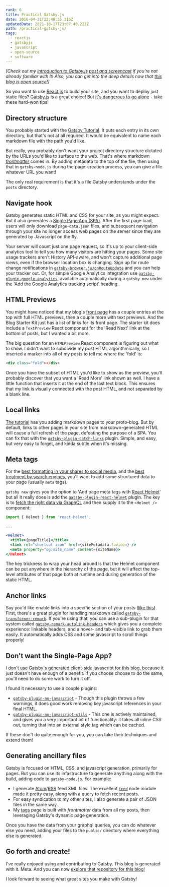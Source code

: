 ```yaml
---
rank: 6
title: Practical Gatsby.js
date: 2016-04-21T22:48:55.316Z
updatedDate: 2021-10-17T23:07:40.223Z
path: /practical-gatsby-js/
tags:
  - reactjs
  - gatsbyjs
  - javascript
  - open-source
  - software
---
```


_[Check out my [introduction to Gatsby.js post and screencast](/static-site-generation-with-gatsby-js/) if you're not already familiar with it! Also, you can get into the deep details now that [this blog is open source!](/this-blog-is-now-open-source/)]_

So you want to use [React.js](https://facebook.github.io/react/) to build your site, and you want to deploy just static files? [Gatsby.js](https://www.gatsbyjs.com/) is a great choice! But [it's dangerous to go alone](https://en.wikipedia.org/wiki/It%27s_dangerous_to_go_alone!) - take these hard-won tips!

<div class='fold'></div>

## Directory structure

You probably started with the [Gatsby Tutorial](https://www.gatsbyjs.com/docs/tutorial/part-4/). It puts each entry in its own directory, but that's not at all required. It would be equivalent to name each markdown file with the path you'd like.

But really, you probably don't want your project directory structure dictated by the URLs you'd like to surface to the web. That's where markdown [_frontmatter_](https://jekyllrb.com/docs/frontmatter/) comes in. By adding metadata to the top of the file, then using that in `gatsby-node.js` during the page-creation process, you can give a file whatever URL you want!

The only real requirement is that it's a file Gatsby understands under the `posts` directory.

## Navigate hook

Gatsby generates static HTML and CSS for your site, as you might expect. But it also generates a [Single Page App (SPA)](https://en.wikipedia.org/wiki/Single-page_application). After the first page load, users will only download `page-data.json` files, and subsequent navigation through your site no longer access web pages on the server since they are generated by Javascript on the fly.

Your server will count just one page request, so it's up to your client-side analytics tool to tell you how many visitors are hitting your pages. Some site usage trackers aren't History API-aware, and won't capture additional page views, even if the browser location box is changing. Sign up for route change notifications in [`gatsby-browser.js/onRouteUpdate`](https://www.gatsbyjs.com/docs/reference/config-files/gatsby-browser#onRouteUpdate) and you can help your tracker out. Or, for simple Google Analytics integration use [`gatsby-plugin-google-analytics`](https://www.gatsbyjs.com/plugins/gatsby-plugin-google-analytics/), available automatically during a `gatsby new` under the 'Add the Google Analytics tracking script' heading.

## HTML Previews

You might have noticed that my blog's [front page](/) has a couple entries at the top with full HTML previews, then a couple more with text previews. And the Blog Starter Kit just has a list of links for its front page. The starter kit does include a `TextPreview` React component for the 'Read Next' link at the bottom of posts, but I wanted a bit more.

The big question for an `HTMLPreview` React component is figuring out what to show. I didn't want to subdivide my post HTML algorithmically, so I inserted a marker into all of my posts to tell me where the 'fold' is:

```html
<div class="fold"></div>
```

Once you have the subset of HTML you'd like to show as the preview, you'll probably discover that you want a 'Read More' link shown as well. I have a little function that inserts it at the end of the last text block. This ensures that my link is visually connected with the post HTML, and not separated by a blank line.

## Local links

[The tutorial](https://www.gatsbyjs.com/docs/tutorial/part-1/) has you adding markdown pages to your proto-blog. But by default, links to other pages in your site from markdown-generated HTML will cause a full refresh of the page, defeating the purpose of a SPA. You can fix that with the [`gatsby-plugin-catch-links`](https://www.gatsbyjs.com/plugins/gatsby-plugin-catch-links/) plugin. Simple, and easy, but very easy to forget, and kinda subtle when it's missing.

## Meta tags

For the [best formatting in your shares to social media](https://moz.com/blog/meta-data-templates-123), and the [best treatment by search engines](https://support.google.com/webmasters/answer/79812?hl=en), you'll want to add some structured data to your page (usually `meta` tags).

`gatsby new` gives you the option to 'Add page meta tags with [React Helmet](https://github.com/nfl/react-helmet)' but all it really does is add the [`gatsby-plugin-react-helmet`](https://www.gatsbyjs.com/plugins/gatsby-plugin-react-helmet/) plugin. The key is to [fetch the right data via GraphQL](https://www.gatsbyjs.com/docs/conceptual/graphql-concepts/) and then supply it to the `<Helmet />` component:

```jsx
import { Helmet } from 'react-helmet';

...

<Helmet>
  <title>{pageTitle}</title>
  <link rel="shortcut icon" href={siteMetadata.favicon} />
  <meta property="og:site_name" content={siteName}>
</Helmet>
```

The key trickness to wrap your head around is that the Helmet component can be put anywhere in the hierarchy of the page, but it will affect the top-level attributes of that page both at runtime and during generation of the static HTML.

## Anchor links

Say you'd like enable links into a specific section of your posts ([like this](/static-site-generation-with-gatsby-js/#getting-started)). First, there's a great plugin for handling markdown called [`gatsby-transformer-remark`](https://www.gatsbyjs.com/plugins/gatsby-transformer-remark/). If you're using that, you can use a sub-plugin for that system called [`gatsby-remark-autolink-headers`](https://www.gatsbyjs.com/plugins/gatsby-remark-autolink-headers/) which gives you a complete experience: linkable headers, and a hover- and tab-visible link to grab them easily. It automatically adds CSS and some javascript to scroll things properly!

## Don't want the Single-Page App?

I [don't use Gatsby's generated client-side javascript for this blog](/static-site-generation-with-gatsby-js/#why-single-page-web-app), because it just doesn't have enough of a benefit. If you choose choose to do the same, you'll need to do some work to turn it off.

I found it necessary to use a couple plugins:
- [`gatsby-plugin-no-javascript`](https://www.gatsbyjs.com/plugins/gatsby-plugin-no-javascript/) - Though this plugin throws a few warnings, it does good work removing key javascript references in your final HTML.
- [`gatsby-plugin-no-javascript-utils`](https://www.gatsbyjs.com/plugins/gatsby-plugin-no-javascript-utils/) - This one is actively maintained, and gives you a very important bit of functionality: it takes all inline CSS out, turning that into an external style tag which can be cached.

If these don't do quite enough for you, you can take their techniques and extend them!

## Generating ancillary files

Gatsby is focused on HTML, CSS, and javascript generation, primarily for pages. But you can use its infastructure to generate anything along with the build, adding code to `gatsby-node.js`. For example:

* I generate [Atom](/atom.xml)/[RSS](/rss.xml) feed XML files. The excellent [`feed`](https://github.com/jpmonette/feed) node module made it pretty easy, along with a query to fetch recent posts.
* For easy syndication to my other sites, I also generate a pair of JSON files in the same way.
* My [tags](/tags/) page is built with _frontmatter_ data from all my posts, then leveraging Gatsby's dynamic page generation.

Once you have the data from your graphql queries, you can do whatever else you need, adding your files to the `public/` directory where everything else is generated.

## Go forth and create!

I've really enjoyed using and contributing to Gatsby. This blog is generated with it. Meta. And you can now [explore that repository for this blog!](/this-blog-is-now-open-source/)

I look forward to seeing what great sites you make with Gatsby!


